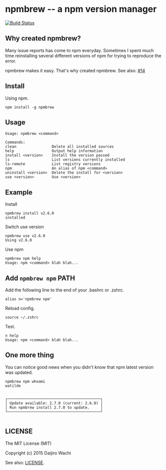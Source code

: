 # npmbrew -- a npm version manager

[![Build Status](https://api.travis-ci.org/watilde/npmbrew.svg)](https://travis-ci.org/watilde/npmbrew)

## Why created npmbrew?
Many issue reports has come to npm everyday. Sometimes I spent much time reinstalling several different versions of npm for trying to reproduce the error.

npmbrew makes it easy. That's why created npmbrew. See also: [#14](https://github.com/watilde/npmbrew/issues/14)

## Install
Using npm.

```
npm install -g npmbrew
```

## Usage
```
Usage: npmbrew <command>

Commands:
clean                Delete all installed sources
help                 Output help information
install <version>    Install the version passed
ls                   List versions currently installed
ls-remote            List registry versions
npm                  An alias of npm <command>
uninstall <version>  Delete the install for <version>
use <version>        Use <version>
```

## Example
Install
```
npmbrew install v2.6.0
installed
```

Switch use version
```
npmbrew use v2.6.0
Using v2.6.0
```

Use npm
```
npmbrew npm help
Usage: npm <command> blah blah...
```

## Add `npmbrew npm` PATH
Add the following line to the end of your .bashrc or .zshrc.
```
alias n='npmbrew npm'
```

Reload config.
```
source ~/.zshrc
```

Test.
```
n help
Usage: npm <command> blah blah...
```

## One more thing
You can notice good news when you didn't know that npm latest version was updated.
```
npmbrew npm whoami
watilde


┌──────────────────────────────────────────┐
│ Update available: 2.7.0 (current: 2.6.0) │
│ Run npmbrew install 2.7.0 to update.     │
└──────────────────────────────────────────┘


```

## LICENSE
The MIT License (MIT)

Copyright (c) 2015 Daijiro Wachi

See also: [LICENSE](/LICENSE).
